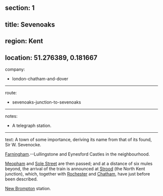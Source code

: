 section: 1
----
title: Sevenoaks
----
region: Kent
----
location: 51.276389, 0.181667
----
company:
- london-chatham-and-dover
----
route:
- sevenoaks-junction-to-sevenoaks
----
notes:
- A telegraph station.
----
text: A town of some importance, deriving its name from that of its found, Sir W. Sevenocke.

[Farningham](/stations/farningham).--Lullingstone and Eynesford Castles in the neighbourhood.

[Meopham](/stations/meopham) and [Sole Street](/stations/sole-street) are then passed; and at a distance of six mules beyond, the arrival of the train is announced at [Strood](/stations/strood) (the North Kent junction), which, together with [Rochester](/stations/rochester) and [Chatham](/stations/chatham), have just before been described.

[New Brompton](/stations/new-brompton) station.
